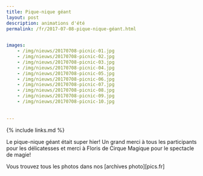 ```yaml
---
title: Pique-nique géant
layout: post
description: animations d'été
permalink: /fr/2017-07-08-pique-nique-géant.html

    
images: 
    - /img/nieuws/20170708-picnic-01.jpg
    - /img/nieuws/20170708-picnic-02.jpg
    - /img/nieuws/20170708-picnic-03.jpg
    - /img/nieuws/20170708-picnic-04.jpg
    - /img/nieuws/20170708-picnic-05.jpg
    - /img/nieuws/20170708-picnic-06.jpg
    - /img/nieuws/20170708-picnic-07.jpg
    - /img/nieuws/20170708-picnic-08.jpg
    - /img/nieuws/20170708-picnic-09.jpg
    - /img/nieuws/20170708-picnic-10.jpg
    
    
---
```


{% include links.md %}

Le pique-nique géant était super hier! Un grand merci à tous les participants pour les délicatesses et merci à Floris de Cirque Magique pour le spectacle de magie!

Vous trouvez tous les photos dans nos [archives photo][pics.fr]



